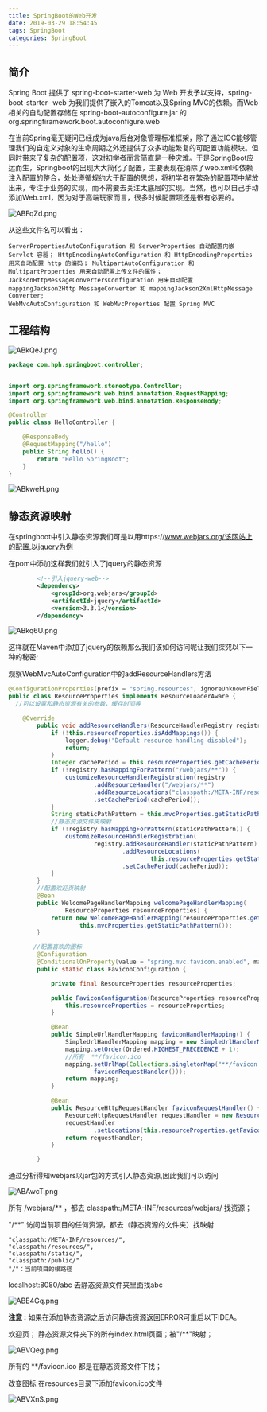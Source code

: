 ```yaml
---
title: SpringBoot的Web开发
date: 2019-03-29 18:54:45
tags: SpringBoot
categories: SpringBoot
---
```


## 简介

Spring Boot 提供了 spring-boot-starter-web 为 Web 开发予以支持，spring-boot-starter- web 为我们提供了嵌入的Tomcat以及Spring MVC的依赖。而Web相关的自动配置存储在 spring-boot-autoconfigure.jar 的org.springfiramework.boot.autoconfigure.web

在当前Spring毫无疑问已经成为java后台对象管理标准框架，除了通过IOC能够管理我们的自定义对象的生命周期之外还提供了众多功能繁复的可配置功能模块。但同时带来了复杂的配置项，这对初学者而言简直是一种灾难。于是SpringBoot应运而生，Springboot的出现大大简化了配置，主要表现在消除了web.xml和依赖注入配置的整合，处处遵循规约大于配置的思想，将初学者在繁杂的配置项中解放出来，专注于业务的实现，而不需要去关注太底层的实现。当然，也可以自己手动添加Web.xml，因为对于高端玩家而言，很多时候配置项还是很有必要的。

![ABFqZd.png](https://s2.ax1x.com/2019/03/29/ABFqZd.png)

从这些文件名可以看出：

```
ServerPropertiesAutoConfiguration 和 ServerProperties 自动配置内嵌 Servlet 容器； HttpEncodingAutoConfiguration 和 HttpEncodingProperties 用来自动配置 http 的编码； MultipartAutoConfiguration 和 MultipartProperties 用来自动配置上传文件的属性； JacksonHttpMessageConvertersConfiguration 用来自动配置 mappingJackson2Http MessageConverter 和 mappingJackson2XmlHttpMessage Converter; 
WebMvcAutoConfiguration 和 WebMvcProperties 配置 Spring MVC
```

## 工程结构

![ABkQeJ.png](https://s2.ax1x.com/2019/03/29/ABkQeJ.png)

```java
package com.hph.springboot.controller;


import org.springframework.stereotype.Controller;
import org.springframework.web.bind.annotation.RequestMapping;
import org.springframework.web.bind.annotation.ResponseBody;

@Controller
public class HelloController {

    @ResponseBody
    @RequestMapping("/hello")
    public String hello() {
        return "Hello SpringBoot";
    }
}
```

![ABkweH.png](https://s2.ax1x.com/2019/03/29/ABkweH.png)

## 静态资源映射

在springboot中引入静态资源我们可是以用https://www.webjars.org/该网站上的配置,以jquery为例

在pom中添加这样我们就引入了jquery的静态资源

```xml
        <!--引入jquery-web-->
        <dependency>
            <groupId>org.webjars</groupId>
            <artifactId>jquery</artifactId>
            <version>3.3.1</version>
        </dependency>
```

![ABkq6U.png](https://s2.ax1x.com/2019/03/29/ABkq6U.png)

这样就在Maven中添加了jquery的依赖那么我们该如何访问呢让我们探究以下一种的秘密:

观察WebMvcAutoConfiguration中的addResourceHandlers方法

```java
@ConfigurationProperties(prefix = "spring.resources", ignoreUnknownFields = false)
public class ResourceProperties implements ResourceLoaderAware {
  //可以设置和静态资源有关的参数，缓存时间等
```



```java
	@Override
		public void addResourceHandlers(ResourceHandlerRegistry registry) {
			if (!this.resourceProperties.isAddMappings()) {
				logger.debug("Default resource handling disabled");
				return;
			}
			Integer cachePeriod = this.resourceProperties.getCachePeriod();
			if (!registry.hasMappingForPattern("/webjars/**")) {
				customizeResourceHandlerRegistration(registry
						.addResourceHandler("/webjars/**")
						.addResourceLocations("classpath:/META-INF/resources/webjars/")
						.setCachePeriod(cachePeriod));
			}
			String staticPathPattern = this.mvcProperties.getStaticPathPattern();
 			//静态资源文件夹映射
			if (!registry.hasMappingForPattern(staticPathPattern)) {
				customizeResourceHandlerRegistration(
						registry.addResourceHandler(staticPathPattern)
								.addResourceLocations(
										this.resourceProperties.getStaticLocations())
								.setCachePeriod(cachePeriod));
			}
		}
        //配置欢迎页映射
		@Bean
		public WelcomePageHandlerMapping welcomePageHandlerMapping(
				ResourceProperties resourceProperties) {
			return new WelcomePageHandlerMapping(resourceProperties.getWelcomePage(),
					this.mvcProperties.getStaticPathPattern());
		}

       //配置喜欢的图标
		@Configuration
		@ConditionalOnProperty(value = "spring.mvc.favicon.enabled", matchIfMissing = true)
		public static class FaviconConfiguration {

			private final ResourceProperties resourceProperties;

			public FaviconConfiguration(ResourceProperties resourceProperties) {
				this.resourceProperties = resourceProperties;
			}

			@Bean
			public SimpleUrlHandlerMapping faviconHandlerMapping() {
				SimpleUrlHandlerMapping mapping = new SimpleUrlHandlerMapping();
				mapping.setOrder(Ordered.HIGHEST_PRECEDENCE + 1);
              	//所有  **/favicon.ico 
				mapping.setUrlMap(Collections.singletonMap("**/favicon.ico",
						faviconRequestHandler()));
				return mapping;
			}

			@Bean
			public ResourceHttpRequestHandler faviconRequestHandler() {
				ResourceHttpRequestHandler requestHandler = new ResourceHttpRequestHandler();
				requestHandler
						.setLocations(this.resourceProperties.getFaviconLocations());
				return requestHandler;
			}

		}

```

通过分析得知webjars以jar包的方式引入静态资源,因此我们可以访问

![ABAwcT.png](https://s2.ax1x.com/2019/03/29/ABAwcT.png)

 所有 /webjars/** ，都去 classpath:/META-INF/resources/webjars/ 找资源；

"/**" 访问当前项目的任何资源，都去（静态资源的文件夹）找映射

```
"classpath:/META-INF/resources/", 
"classpath:/resources/",
"classpath:/static/", 
"classpath:/public/" 
"/"：当前项目的根路径
```

localhost:8080/abc   去静态资源文件夹里面找abc

![ABE4Gq.png](https://s2.ax1x.com/2019/03/29/ABE4Gq.png)

**注意 :** 如果在添加静态资源之后访问静态资源返回ERROR可重启以下IDEA。

欢迎页； 静态资源文件夹下的所有index.html页面；被"/**"映射；

![ABVQeg.png](https://s2.ax1x.com/2019/03/29/ABVQeg.png)

所有的 **/favicon.ico  都是在静态资源文件下找；

改变图标 在resources目录下添加favicon.ico文件

![ABVXnS.png](https://s2.ax1x.com/2019/03/29/ABVXnS.png)





